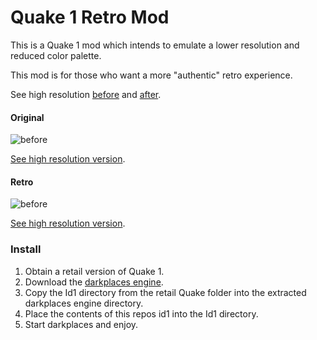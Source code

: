 # Quake 1 Retro Mod

This is a Quake 1 mod which intends to emulate a lower resolution and reduced color palette.

This mod is for those who want a more "authentic" retro experience.

See high resolution [before](https://raw.githubusercontent.com/zippers/retro_quake1/screenshots/high_res_h.gif) and [after](https://raw.githubusercontent.com/zippers/retro_quake1/screenshots/retro_look_h.gif).

#### Original

![before](https://raw.githubusercontent.com/zippers/retro_quake1/screenshots/high_ogre.gif)

[See high resolution version](https://raw.githubusercontent.com/zippers/retro_quake1/screenshots/high_ogre_h.gif).

#### Retro

![before](https://raw.githubusercontent.com/zippers/retro_quake1/screenshots/retro_ogre.gif)

[See high resolution version](https://raw.githubusercontent.com/zippers/retro_quake1/screenshots/retro_ogre_h.gif).

### Install

1. Obtain a retail version of Quake 1.
2. Download the [darkplaces engine](http://icculus.org/twilight/darkplaces/files/darkplacesengine20140513.zip).
3. Copy the Id1 directory from the retail Quake folder into the extracted darkplaces engine directory.
4. Place the contents of this repos id1 into the Id1 directory.
5. Start darkplaces and enjoy.
